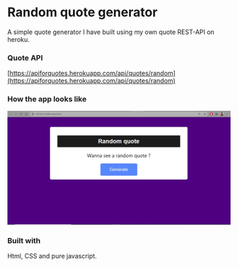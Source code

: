 # Random quote generator

A simple quote generator I have built using my own quote REST-API on heroku.

### Quote API

[https://apiforquotes.herokuapp.com/api/quotes/random](https://apiforquotes.herokuapp.com/api/quotes/random)

### How the app looks like

![random quote generator](random-quote.jpg)

### Built with

Html, CSS and pure javascript.
